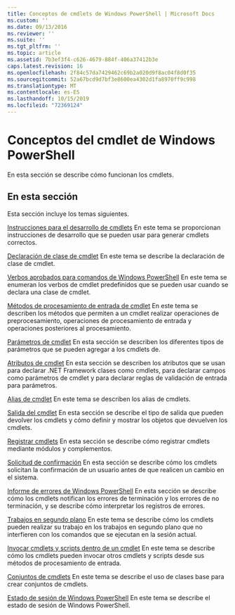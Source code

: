 ```yaml
---
title: Conceptos de cmdlets de Windows PowerShell | Microsoft Docs
ms.custom: ''
ms.date: 09/13/2016
ms.reviewer: ''
ms.suite: ''
ms.tgt_pltfrm: ''
ms.topic: article
ms.assetid: 7b3ef3f4-c626-4679-884f-406a37412b3e
caps.latest.revision: 16
ms.openlocfilehash: 2f84c57da7429462c69b2a020d9f8ac04f8d0f35
ms.sourcegitcommit: 52a67bcd9d7bf3e8600ea4302d1fa8970ff9c998
ms.translationtype: MT
ms.contentlocale: es-ES
ms.lasthandoff: 10/15/2019
ms.locfileid: "72369124"
---
```

# <a name="windows-powershell-cmdlet-concepts"></a>Conceptos del cmdlet de Windows PowerShell

En esta sección se describe cómo funcionan los cmdlets.

## <a name="in-this-section"></a>En esta sección

Esta sección incluye los temas siguientes.

[Instrucciones para el desarrollo de cmdlets](./cmdlet-development-guidelines.md) En este tema se proporcionan instrucciones de desarrollo que se pueden usar para generar cmdlets correctos.

[Declaración de clase de cmdlet](./cmdlet-class-declaration.md) En este tema se describe la declaración de clase de cmdlet.

[Verbos aprobados para comandos de Windows PowerShell](./approved-verbs-for-windows-powershell-commands.md) En este tema se enumeran los verbos de cmdlet predefinidos que se pueden usar cuando se declara una clase de cmdlet.

[Métodos de procesamiento de entrada de cmdlet](./cmdlet-input-processing-methods.md) En este tema se describen los métodos que permiten a un cmdlet realizar operaciones de preprocesamiento, operaciones de procesamiento de entrada y operaciones posteriores al procesamiento.

[Parámetros de cmdlet](./cmdlet-parameters.md) En esta sección se describen los diferentes tipos de parámetros que se pueden agregar a los cmdlets de.

[Atributos de cmdlet](./cmdlet-attributes.md) En esta sección se describen los atributos que se usan para declarar .NET Framework clases como cmdlets, para declarar campos como parámetros de cmdlet y para declarar reglas de validación de entrada para parámetros.

[Alias de cmdlet](./cmdlet-aliases.md) En este tema se describen los alias de cmdlets.

[Salida del cmdlet](./cmdlet-output.md) En esta sección se describe el tipo de salida que pueden devolver los cmdlets y cómo definir y mostrar los objetos que devuelven los cmdlets.

[Registrar cmdlets](./modules-and-snap-ins.md) En esta sección se describe cómo registrar cmdlets mediante módulos y complementos.

[Solicitud de confirmación](./requesting-confirmation-from-cmdlets.md) En esta sección se describe cómo los cmdlets solicitan la confirmación de un usuario antes de que realicen un cambio en el sistema.

[Informe de errores de Windows PowerShell](./error-reporting-concepts.md) En esta sección se describe cómo los cmdlets notifican los errores de terminación y los errores de no terminación, y se describe cómo interpretar los registros de errores.

[Trabajos en segundo plano](./background-jobs.md) En este tema se describe cómo los cmdlets pueden realizar su trabajo en los trabajos en segundo plano que no interfieren con los comandos que se ejecutan en la sesión actual.

[Invocar cmdlets y scripts dentro de un cmdlet](./invoking-cmdlets-and-scripts-within-a-cmdlet.md) En este tema se describe cómo los cmdlets pueden invocar otros cmdlets y scripts desde sus métodos de procesamiento de entrada.

[Conjuntos de cmdlets](./cmdlet-sets.md) En este tema se describe el uso de clases base para crear conjuntos de cmdlets.

[Estado de sesión de Windows PowerShell](./windows-powershell-session-state.md) En este tema se describe el estado de sesión de Windows PowerShell.
